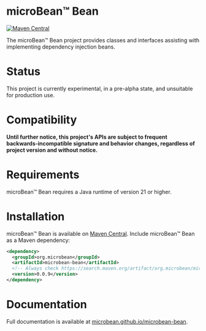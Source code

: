 # microBean™ Bean

[![Maven Central](https://img.shields.io/maven-central/v/org.microbean/microbean-bean.svg?label=Maven%20Central)](https://search.maven.org/artifact/org.microbean/microbean-bean)

The microBean™ Bean project provides classes and interfaces assisting with implementing dependency injection beans.

# Status

This project is currently experimental, in a pre-alpha state, and unsuitable for production use.

# Compatibility

**Until further notice, this project's APIs are subject to frequent backwards-incompatible signature and behavior
changes, regardless of project version and without notice.**

# Requirements

microBean™ Bean requires a Java runtime of version 21 or higher.

# Installation

microBean™ Bean is available on [Maven Central](https://search.maven.org/).  Include microBean™ Bean as a Maven
dependency:

```xml
<dependency>
  <groupId>org.microbean</groupId>
  <artifactId>microbean-bean</artifactId>
  <!-- Always check https://search.maven.org/artifact/org.microbean/microbean-bean for up-to-date available versions. -->
  <version>0.0.9</version>
</dependency>
```

# Documentation

Full documentation is available at [microbean.github.io/microbean-bean](https://microbean.github.io/microbean-bean/).
